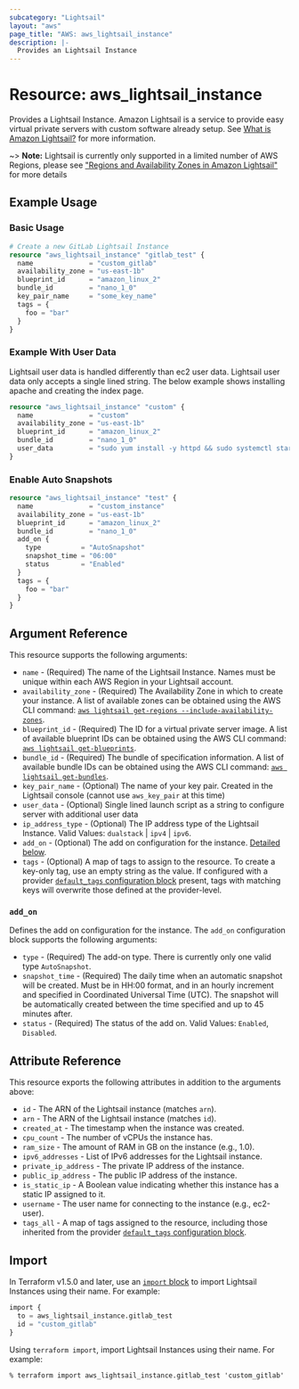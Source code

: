 ```yaml
---
subcategory: "Lightsail"
layout: "aws"
page_title: "AWS: aws_lightsail_instance"
description: |-
  Provides an Lightsail Instance
---
```


# Resource: aws_lightsail_instance

Provides a Lightsail Instance. Amazon Lightsail is a service to provide easy virtual private servers
with custom software already setup. See [What is Amazon Lightsail?](https://lightsail.aws.amazon.com/ls/docs/getting-started/article/what-is-amazon-lightsail)
for more information.

~> **Note:** Lightsail is currently only supported in a limited number of AWS Regions, please see ["Regions and Availability Zones in Amazon Lightsail"](https://lightsail.aws.amazon.com/ls/docs/overview/article/understanding-regions-and-availability-zones-in-amazon-lightsail) for more details

## Example Usage

### Basic Usage

```terraform
# Create a new GitLab Lightsail Instance
resource "aws_lightsail_instance" "gitlab_test" {
  name              = "custom_gitlab"
  availability_zone = "us-east-1b"
  blueprint_id      = "amazon_linux_2"
  bundle_id         = "nano_1_0"
  key_pair_name     = "some_key_name"
  tags = {
    foo = "bar"
  }
}
```

### Example With User Data

Lightsail user data is handled differently than ec2 user data. Lightsail user data only accepts a single lined string. The below example shows installing apache and creating the index page.

```terraform
resource "aws_lightsail_instance" "custom" {
  name              = "custom"
  availability_zone = "us-east-1b"
  blueprint_id      = "amazon_linux_2"
  bundle_id         = "nano_1_0"
  user_data         = "sudo yum install -y httpd && sudo systemctl start httpd && sudo systemctl enable httpd && echo '<h1>Deployed via Terraform</h1>' | sudo tee /var/www/html/index.html"
}
```

### Enable Auto Snapshots

```terraform
resource "aws_lightsail_instance" "test" {
  name              = "custom_instance"
  availability_zone = "us-east-1b"
  blueprint_id      = "amazon_linux_2"
  bundle_id         = "nano_1_0"
  add_on {
    type          = "AutoSnapshot"
    snapshot_time = "06:00"
    status        = "Enabled"
  }
  tags = {
    foo = "bar"
  }
}
```

## Argument Reference

This resource supports the following arguments:

* `name` - (Required) The name of the Lightsail Instance. Names must be unique within each AWS Region in your Lightsail account.
* `availability_zone` - (Required) The Availability Zone in which to create your instance. A
  list of available zones can be obtained using the AWS CLI command:
  [`aws lightsail get-regions --include-availability-zones`](https://awscli.amazonaws.com/v2/documentation/api/latest/reference/lightsail/get-regions.html).
* `blueprint_id` - (Required) The ID for a virtual private server image. A list of available
  blueprint IDs can be obtained using the AWS CLI command:
  [`aws lightsail get-blueprints`](https://awscli.amazonaws.com/v2/documentation/api/latest/reference/lightsail/get-blueprints.html).
* `bundle_id` - (Required) The bundle of specification information. A list of available
  bundle IDs can be obtained using the AWS CLI command:
  [`aws lightsail get-bundles`](https://awscli.amazonaws.com/v2/documentation/api/latest/reference/lightsail/get-bundles.html).
* `key_pair_name` - (Optional) The name of your key pair. Created in the
Lightsail console (cannot use `aws_key_pair` at this time)
* `user_data` - (Optional) Single lined launch script as a string to configure server with additional user data
* `ip_address_type` - (Optional) The IP address type of the Lightsail Instance. Valid Values: `dualstack` | `ipv4` | `ipv6`.
* `add_on` - (Optional) The add on configuration for the instance. [Detailed below](#add_on).
* `tags` - (Optional) A map of tags to assign to the resource. To create a key-only tag, use an empty string as the value. If configured with a provider [`default_tags` configuration block](https://registry.terraform.io/providers/hashicorp/aws/latest/docs#default_tags-configuration-block) present, tags with matching keys will overwrite those defined at the provider-level.

### `add_on`

Defines the add on configuration for the instance. The `add_on` configuration block supports the following arguments:

* `type` - (Required) The add-on type. There is currently only one valid type `AutoSnapshot`.
* `snapshot_time` - (Required) The daily time when an automatic snapshot will be created. Must be in HH:00 format, and in an hourly increment and specified in Coordinated Universal Time (UTC). The snapshot will be automatically created between the time specified and up to 45 minutes after.
* `status` - (Required) The status of the add on. Valid Values: `Enabled`, `Disabled`.

## Attribute Reference

This resource exports the following attributes in addition to the arguments above:

* `id` - The ARN of the Lightsail instance (matches `arn`).
* `arn` - The ARN of the Lightsail instance (matches `id`).
* `created_at` - The timestamp when the instance was created.
* `cpu_count` - The number of vCPUs the instance has.
* `ram_size` - The amount of RAM in GB on the instance (e.g., 1.0).
* `ipv6_addresses` - List of IPv6 addresses for the Lightsail instance.
* `private_ip_address` - The private IP address of the instance.
* `public_ip_address` - The public IP address of the instance.
* `is_static_ip` - A Boolean value indicating whether this instance has a static IP assigned to it.
* `username` - The user name for connecting to the instance (e.g., ec2-user).
* `tags_all` - A map of tags assigned to the resource, including those inherited from the provider [`default_tags` configuration block](https://registry.terraform.io/providers/hashicorp/aws/latest/docs#default_tags-configuration-block).

## Import

In Terraform v1.5.0 and later, use an [`import` block](https://developer.hashicorp.com/terraform/language/import) to import Lightsail Instances using their name. For example:

```terraform
import {
  to = aws_lightsail_instance.gitlab_test
  id = "custom_gitlab"
}
```

Using `terraform import`, import Lightsail Instances using their name. For example:

```console
% terraform import aws_lightsail_instance.gitlab_test 'custom_gitlab'
```
